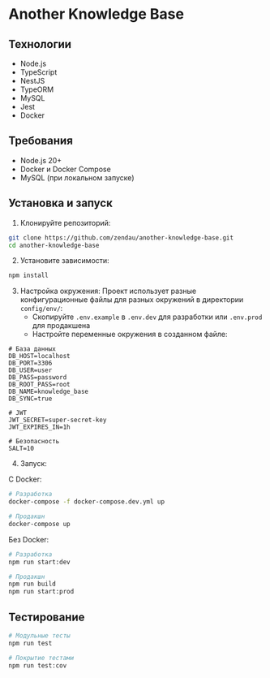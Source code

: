 # Another Knowledge Base

## Технологии

- Node.js
- TypeScript
- NestJS
- TypeORM
- MySQL
- Jest
- Docker

## Требования

- Node.js 20+
- Docker и Docker Compose
- MySQL (при локальном запуске)

## Установка и запуск

1. Клонируйте репозиторий:
```bash
git clone https://github.com/zendau/another-knowledge-base.git
cd another-knowledge-base
```

2. Установите зависимости:
```bash
npm install
```

3. Настройка окружения:
Проект использует разные конфигурационные файлы для разных окружений в директории `config/env/`:
   - Скопируйте `.env.example` в `.env.dev` для разработки или `.env.prod` для продакшена
   - Настройте переменные окружения в созданном файле:
```env
# База данных
DB_HOST=localhost
DB_PORT=3306
DB_USER=user
DB_PASS=password
DB_ROOT_PASS=root
DB_NAME=knowledge_base
DB_SYNC=true

# JWT
JWT_SECRET=super-secret-key
JWT_EXPIRES_IN=1h

# Безопасность
SALT=10
```

4. Запуск:

С Docker:
```bash
# Разработка
docker-compose -f docker-compose.dev.yml up

# Продакшн
docker-compose up
```

Без Docker:
```bash
# Разработка
npm run start:dev

# Продакшн
npm run build
npm run start:prod
```

## Тестирование

```bash
# Модульные тесты
npm run test

# Покрытие тестами
npm run test:cov
```

